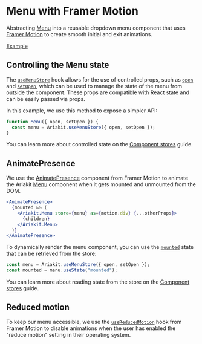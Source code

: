 # Menu with Framer Motion

<p data-description>
  Abstracting <a href="/components/menu">Menu</a> into a reusable dropdown menu component that uses <a href="https://www.framer.com/motion/">Framer Motion</a> to create smooth initial and exit animations.
</p>

<a href="./index.tsx" data-playground>Example</a>

## Controlling the Menu state

The [`useMenuStore`](/apis/menu-store) hook allows for the use of controlled props, such as [`open`](/apis/menu-store#open) and [`setOpen`](/apis/menu-store#setopen), which can be used to manage the state of the menu from outside the component. These props are compatible with React state and can be easily passed via props.

In this example, we use this method to expose a simpler API:

```jsx
function Menu({ open, setOpen }) {
  const menu = Ariakit.useMenuStore({ open, setOpen });
}
```

You can learn more about controlled state on the [Component stores](/guide/component-stores#controlled-state) guide.

## AnimatePresence

We use the [AnimatePresence](https://www.framer.com/motion/animate-presence/) component from Framer Motion to animate the Ariakit [Menu](/components/menu) component when it gets mounted and unmounted from the DOM.

```jsx
<AnimatePresence>
  {mounted && (
    <Ariakit.Menu store={menu} as={motion.div} {...otherProps}>
      {children}
    </Ariakit.Menu>
  )}
</AnimatePresence>
```

To dynamically render the menu component, you can use the [`mounted`](/apis/menu-store#mounted) state that can be retrieved from the store:

```jsx
const menu = Ariakit.useMenuStore({ open, setOpen });
const mounted = menu.useState("mounted");
```

You can learn more about reading state from the store on the [Component stores](/guide/component-stores#reading-the-state) guide.

## Reduced motion

To keep our menu accessible, we use the [`useReducedMotion`](https://www.framer.com/motion/use-reduced-motion/) hook from Framer Motion to disable animations when the user has enabled the "reduce motion" setting in their operating system.
